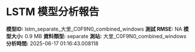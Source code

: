 # LSTM 模型分析報告
**模型ID:** lstm_separate_大里_C0F9N0_combined_windows
**測試 RMSE:** NA
**模型大小:** 0.9 MB
**資料類型:** separate
**測站:** 大里_C0F9N0_combined_windows
**分析時間:** 2025-06-17 01:16:43.008118
